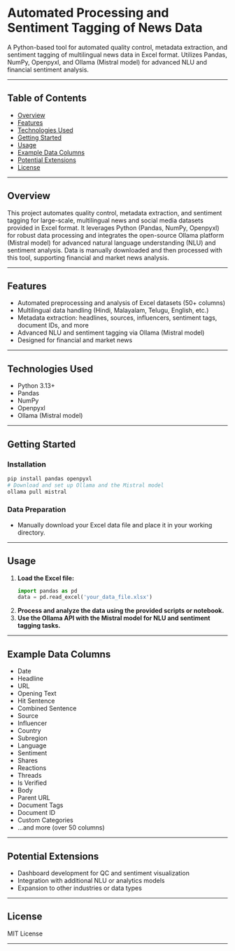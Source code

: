 # Automated Processing and Sentiment Tagging of News Data

A Python-based tool for automated quality control, metadata extraction, and sentiment tagging of multilingual news data in Excel format. Utilizes Pandas, NumPy, Openpyxl, and Ollama (Mistral model) for advanced NLU and financial sentiment analysis.

---

## Table of Contents

- [Overview](#overview)
- [Features](#features)
- [Technologies Used](#technologies-used)
- [Getting Started](#getting-started)
- [Usage](#usage)
- [Example Data Columns](#example-data-columns)
- [Potential Extensions](#potential-extensions)
- [License](#license)

---

## Overview

This project automates quality control, metadata extraction, and sentiment tagging for large-scale, multilingual news and social media datasets provided in Excel format. It leverages Python (Pandas, NumPy, Openpyxl) for robust data processing and integrates the open-source Ollama platform (Mistral model) for advanced natural language understanding (NLU) and sentiment analysis. Data is manually downloaded and then processed with this tool, supporting financial and market news analysis.

---

## Features

- Automated preprocessing and analysis of Excel datasets (50+ columns)
- Multilingual data handling (Hindi, Malayalam, Telugu, English, etc.)
- Metadata extraction: headlines, sources, influencers, sentiment tags, document IDs, and more
- Advanced NLU and sentiment tagging via Ollama (Mistral model)
- Designed for financial and market news

---

## Technologies Used

- Python 3.13+
- Pandas
- NumPy
- Openpyxl
- Ollama (Mistral model)

---

## Getting Started

### Installation

```bash
pip install pandas openpyxl
# Download and set up Ollama and the Mistral model
ollama pull mistral
```

### Data Preparation

- Manually download your Excel data file and place it in your working directory.

---

## Usage

1. **Load the Excel file:**
   ```python
   import pandas as pd
   data = pd.read_excel('your_data_file.xlsx')
   ```
2. **Process and analyze the data using the provided scripts or notebook.**
3. **Use the Ollama API with the Mistral model for NLU and sentiment tagging tasks.**

---

## Example Data Columns

- Date
- Headline
- URL
- Opening Text
- Hit Sentence
- Combined Sentence
- Source
- Influencer
- Country
- Subregion
- Language
- Sentiment
- Shares
- Reactions
- Threads
- Is Verified
- Body
- Parent URL
- Document Tags
- Document ID
- Custom Categories
- ...and more (over 50 columns)

---

## Potential Extensions

- Dashboard development for QC and sentiment visualization
- Integration with additional NLU or analytics models
- Expansion to other industries or data types

---

## License

MIT License

---
